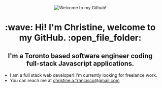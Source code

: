 
<div align="center"><img src="https://i.ibb.co/JvMNfPk/gnome-gif.gif" alt="Welcome to my Github!" align="center"></div>

<h1 align="center">:wave:  Hi! I'm Christine, welcome to my GitHub.  :open_file_folder:</h1>
<h2 align="center">I'm a Toronto based software engineer coding full-stack Javascript applications.</h3>


- I am a full stack web developer! I'm currently looking for freelance work.
- You can reach me at christine.a.francisco@gmail.com

<!---
ChristineFrancisco/ChristineFrancisco is a ✨ special ✨ repository because its `README.md` (this file) appears on your GitHub profile.
You can click the Preview link to take a look at your changes.
--->
